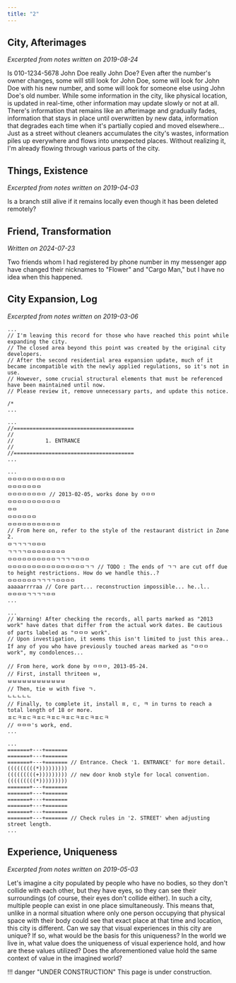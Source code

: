 ```yaml
---
title: "2"
---
```


## City, Afterimages

*Excerpted from notes written on 2019-08-24*

Is 010-1234-5678 John Doe really John Doe? Even after the number's owner changes, some will still look for John Doe, some will look for John Doe with his new number, and some will look for someone else using John Doe's old number. While some information in the city, like physical location, is updated in real-time, other information may update slowly or not at all. There's information that remains like an afterimage and gradually fades, information that stays in place until overwritten by new data, information that degrades each time when it's partially copied and moved elsewhere...
Just as a street without cleaners accumulates the city's wastes, information piles up everywhere and flows into unexpected places. Without realizing it, I'm already flowing through various parts of the city.

## Things, Existence

*Excerpted from notes written on 2019-04-03*

Is a branch still alive if it remains locally even though it has been deleted remotely?

## Friend, Transformation

*Written on 2024-07-23*

Two friends whom I had registered by phone number in my messenger app have changed their nicknames to "Flower" and "Cargo Man," but I have no idea when this happened.

## City Expansion, Log

*Excerpted from notes written on 2019-03-06*

```
...
// I'm leaving this record for those who have reached this point while expanding the city. 
// The closed area beyond this point was created by the original city developers.
// After the second residential area expansion update, much of it became incompatible with the newly applied regulations, so it's not in use.
// However, some crucial structural elements that must be referenced have been maintained until now.
// Please review it, remove unnecessary parts, and update this notice.

/*
...

...
//======================================
//
//          1. ENTRANCE
//
//======================================
...

...
ㅁㅁㅁㅁㅁㅁㅁㅁㅁㅁㅁㅁ
ㅁㅁㅁㅁㅁㅁㅁ
ㅁㅁㅁㅁㅁㅁㅁㅁ // 2013-02-05, works done by ㅁㅁㅁ
ㅁㅁㅁㅁㅁㅁㅁㅁㅁㅁㅁ
ㅁㅁ
ㅁㅁㅁㅁㅁㅁ
ㅁㅁㅁㅁㅁㅁㅁㅁㅁㅁㅁ
// From here on, refer to the style of the restaurant district in Zone 2.
ㅁㄱㄱㄱㄱㅁㅁㅁ
ㄱㄱㄱㄱㅁㅁㅁㅁㅁㅁㅁㅁ
ㅁㅁㅁㅁㅁㅁㅁㅁㅁㅁㄱㄱㄱㄱㅁㅁㅁ
ㅁㅁㅁㅁㅁㅁㅁㅁㅁㅁㅁㅁㅁㅁㅁㅁㄱㄱ // TODO : The ends of ㄱㄱ are cut off due to height restrictions. How do we handle this..?
ㅁㅁㅁㅁㅁㅁㄱㄱㄱㄱㅁㅁㅁㅁ
aaaaarrrraa // Core part... reconstruction impossible... he..l..
ㅁㅁㅁㅁㄱㄱㄱㄱㅁㅁ
...

...
// Warning! After checking the records, all parts marked as "2013 work" have dates that differ from the actual work dates. Be cautious of parts labeled as "ㅁㅁㅁ work". 
// Upon investigation, it seems this isn't limited to just this area.. If any of you who have previously touched areas marked as "ㅁㅁㅁ work", my condolences...

// From here, work done by ㅁㅁㅁ, 2013-05-24.
// First, install thriteen ㅂ,
ㅂㅂㅂㅂㅂㅂㅂㅂㅂㅂㅂㅂ
// Then, tie ㅂ with five ㄱ.
ㄴㄴㄴㄴㄴ
// Finally, to complete it, install ㅍ, ㄷ, ㅋ in turns to reach a total length of 18 or more.
ㅍㄷㅋㅍㄷㅋㅍㄷㅋㅍㄷㅋㅍㄷㅋㅍㄷㅋㅍㄷㅋ
// ㅁㅁㅁ's work, end.
...

...
=======+---+=======
=======+---+=======
=======+---+======= // Entrance. Check '1. ENTRANCE' for more detail.
(((((((((*)))))))))
(((((((((+))))))))) // new door knob style for local convention.
(((((((((*))))))))) 
=======+---+=======
=======+---+=======
=======+---+=======
=======+---+=======
=======+---+=======
=======+---+======= // Check rules in '2. STREET' when adjusting street length.
...
```

## Experience, Uniqueness

*Excerpted from notes written on 2019-05-03*

Let's imagine a city populated by people who have no bodies, so they don't collide with each other, but they have eyes, so they can see their surroundings (of course, their eyes don't collide either). In such a city, multiple people can exist in one place simultaneously. This means that, unlike in a normal situation where only one person occupying that physical space with their body could see that exact place at that time and location, this city is different.
Can we say that visual experiences in this city are unique? If so, what would be the basis for this uniqueness? In the world we live in, what value does the uniqueness of visual experience hold, and how are these values utilized? Does the aforementioned value hold the same context of value in the imagined world?

!!! danger "UNDER CONSTRUCTION"
    This page is under construction.

